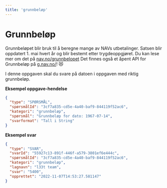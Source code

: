 ```yaml
---
title: 'grunnbeløp'
---
```


# Grunnbeløp

Grunnbeløpet blir bruk til å beregne mange av NAVs utbetalinger.
Satsen blir oppdatert 1. mai hvert år og blir bestemt etter trygdeoppgjøret.
Du kan lese mer om det på [nav.no/grunnbelopet](https://www.nav.no/grunnbelopet)
Det finnes også et åpent API for Grunnbeløp på [g.nav.no/](https://g.nav.no/)! 😻

I denne oppgaven skal du svare på datoen i oppgaven med riktig grunnbeløp.

**Eksempel oppgave-hendelse**

```json
{
  "type": "SPØRSMÅL",
  "spørsmålId": "3cf7a835-cd5e-4a40-baf9-844119f52ac6",
  "kategori": "grunnbeløp",
  "spørsmål": "Grunnbeløp for dato: 1967-07-14",
  "svarformat": "Tall i String"
}
```

**Eksempel svar**

```json
{
  "type": "SVAR",
  "svarId": "55927c13-891f-446f-a579-3801ef6e444c",
  "spørsmålId": "3cf7a835-cd5e-4a40-baf9-844119f52ac6",
  "kategori": "grunnbeløp",
  "lagnavn": "l33t team",
  "svar": "5400",
  "opprettet": "2022-11-07T14:53:27.581147"
}
```
